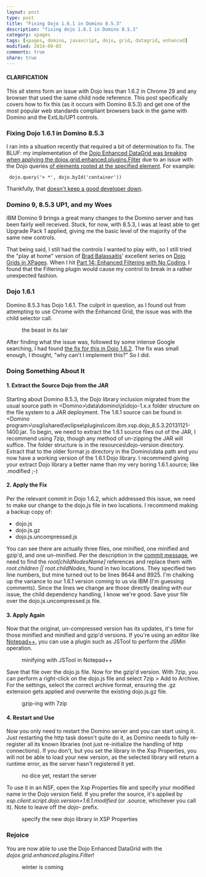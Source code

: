 ```yaml
---
layout: post
type: post
title: "Fixing Dojo 1.6.1 in Domino 8.5.3"
description: "fixing dojo 1.6.1 in Domino 8.5.3"
category: xpages
tags: [xpages, domino, javascript, dojo, grid, datagrid, enhanced]
modified: 2014-09-03
comments: true
share: true
---
```

#### CLARIFICATION
This all stems form an issue with Dojo less than 1.6.2 in Chrome 29 and any browser that used the same child node reference. This post specifically covers how to fix this (as it occurs with Domino 8.5.3) and get one of the most popular web standards compliant browsers back in the game with Domino and the ExtLib/UP1 controls.

### Fixing Dojo 1.6.1 in Domino 8.5.3
I ran into a situation recently that required a bit of determination to fix. The BLUF: my implementation of the [Dojo Enhanced DataGrid was breaking when applying the dojox.grid.enhanced.plugins.Filter](http://xcellerant.net/2013/05/01/dojo-data-grid-part-14-enhanced-filtering-with-no-coding/comment-page-1/#comment-2498) due to an issue with the Dojo queries [of elements rooted at the specified element](http://dojotoolkit.org/reference-guide/1.6/dojo/query.html#queries-rooted-at-a-given-element). For example:
<pre><code> dojo.query('> *', dojo.byId('container')) </code></pre>
Thankfully, that [doesn't keep a good developer down](http://xcellerant.net/2013/05/01/dojo-data-grid-part-14-enhanced-filtering-with-no-coding/comment-page-1/#comment-6210).

### Domino 9, 8.5.3 UP1, and my Woes
IBM Domino 9 brings a great many changes to the Domino server and has been fairly well received. Stuck, for now, with 8.5.3, I was at least able to get Upgrade Pack 1 applied, giving me the basic level of the majority of the same new controls.

That being said, I still had the controls I wanted to play with, so I still tried the "play at home" version of [Brad Balassaitis](http://twitter.com/Balassaitis)' excellent series on [Dojo Grids in XPages](http://xcellerant.net/dojo-grids-in-xpages/). When I hit [Part 14: Enhanced Filtering with No Coding](http://xcellerant.net/dojo-data-grid-part-14-enhanced-filtering-with-no-coding), I found that the Filtering plugin would cause my control to break in a rather unexpected fashion.

### Dojo 1.6.1
Domino 8.5.3 has Dojo 1.6.1. The culprit in question, as I found out from attempting to use Chrome with the Enhanced Grid, the issue was with the child selector call.

<figure>
  <amp-img src="{{ site.url }}/assets/images/post_images/dojoBeastInLair.png"
  alt="the beast in its lair"
  layout="responsive"
  width="1283" height="351"></amp-img>
 <figcaption>the beast in its lair</figcaption>
</figure>

After finding what the issue was, followed by some intense Google searching, I had found [the fix for this in Dojo 1.6.2](http://github.com/dojo/dojo/commit/fc262d0d589c490cdd671791f1546a4665ed69c6#commitcomment-3954783). The fix was small enough, I thought, "why can't I implement this?" So I did.

### Doing Something About It

#### 1. Extract the Source Dojo from the JAR
Starting about Domino 8.5.3, the Dojo library inclusion migrated from the usual source path in &lt;Domino&gt;\data\domino\js\dojo-1.x.x folder structure on the file system to a JAR deployment. The 1.6.1 source can be found in &lt;Domino program&gt;\osgi\shared\eclipse\plugins\com.ibm.xsp.dojo_8.5.3.20131121-1400.jar. To begin, we need to extract the 1.6.1 source files out of the JAR, I recommend using 7zip, though any method of un-zipping the JAR will suffice. The folder structure is in the resources\dojo-version directory. Extract that to the older format js directory in the Domino\data path and you now have a working version of the 1.6.1 Dojo library. I recommend giving your extract Dojo library a better name than my very boring 1.6.1.source; like .modified ;-)

#### 2. Apply the Fix
Per the relevant commit in Dojo 1.6.2, which addressed this issue, we need to make our change to the dojo.js file in two locations. I recommend making a backup copy of:

* dojo.js
* dojo.js.gz
* dojo.js.uncompressed.js

You can see there are actually three files, one minified, one minified and gzip'd, and one un-minified. Per the description in the [commit message](http://github.com/dojo/dojo/commit/fc262d0d589c490cdd671791f1546a4665ed69c6#commitcomment-3954783), we need to find the _root[childNodesName]_ references and replace them with _root.children &#124;&#124; root.childNodes_, found in two locations. They specified two line numbers, but mine turned out to be lines 8644 and 8925. I'm chalking up the variance to our 1.6.1 version coming to us via IBM (I'm guessing comments). Since the lines we change are those directly dealing with our issue, the child dependency handling, I know we're good. Save your file over the dojo.js.uncompressed.js file.

#### 3. Apply Again
Now that the original, un-compressed version has its updates, it's time for those minified and minified and gzip'd versions. If you're using an editor like [Notepad++](http://notepad-plus-plus.org/), you can use a plugin such as JSTool to perform the JSMin operation.

<figure>
  <amp-img src="{{ site.url }}/assets/images/post_images/npppJSmin.png"
  alt="minifying with JSTool in Notepad++"
  layout="responsive"
  width="610" height="445"></amp-img>
 <figcaption>minifying with JSTool in Notepad++</figcaption>
</figure>

Save that file over the dojo.js file. Now for the gzip'd version. With 7zip, you can perform a right-click on the dojo.js file and select 7zip > Add to Archive. For the settings, select the correct archive format, ensuring the .gz extension gets applied and overwrite the existing dojo.js.gz file.

<figure>
  <amp-img src="{{ site.url }}/assets/images/post_images/gzipWith7zip.png"
  alt="gzip-ing with 7zip"
  layout="responsive"
  width="630" height="547"></amp-img>
 <figcaption>gzip-ing with 7zip</figcaption>
</figure>

#### 4. Restart and Use
Now you only need to restart the Domino server and you can start using it. Just restarting the http task doesn't quite do it, as Domino needs to fully re-register all its known libraries (not just re-initialize the handling of http connections). If you don't, but you set the library in the Xsp Properties, you will not be able to load your new version, as the selected library will return a runtime error, as the server hasn't registered it yet.

<figure>
  <amp-img src="{{ site.url }}/assets/images/post_images/noDiceOnNewDojoLibraryYet.png"
  alt="no dice yet, restart the server"
  layout="responsive"
  width="1232" height="287"></amp-img>
 <figcaption>no dice yet, restart the server</figcaption>
</figure>

To use it in an NSF, open the Xsp Properties file and specify your modified name in the Dojo version field. If you prefer the source, it's applied by _xsp.client.script.dojo.version=1.6.1.modified_ (or .source, whichever you call it). Note to leave off the _dojo-_ prefix.

<figure>
  <amp-img src="{{ site.url }}/assets/images/post_images/useNewDojoLibraryInXspProperties.png"
  alt="specify the new dojo library in XSP Properties"
  layout="responsive"
  width="716" height="517"></amp-img>
 <figcaption>specify the new dojo library in XSP Properties</figcaption>
</figure>

### Rejoice
You are now able to use the Dojo Enhanced DataGrid with the _dojox.grid.enhanced.plugins.Filter_!

<figure>
  <amp-img src="{{ site.url }}/assets/images/post_images/dojoEnhancedGridFilteredResults.png"
  alt="winter is coming"
  layout="responsive"
  width="616" height="325"></amp-img>
 <figcaption>winter is coming</figcaption>
</figure>
